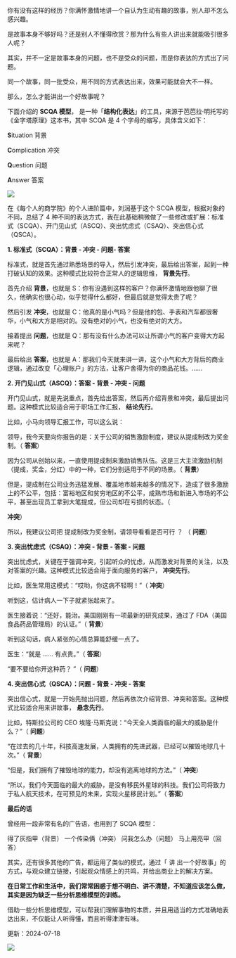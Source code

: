 你有没有这样的经历？你满怀激情地讲一个自认为生动有趣的故事，别人却不怎么感兴趣。  

是故事本身不够好吗？还是别人不懂得欣赏？那为什么有些人讲出来就能吸引很多人呢？  

  

其实，并不一定是故事本身的问题，也不是受众的问题，而是你表达的方式出了问题。  

同一个故事，同一批受众，用不同的方式表达出来，效果可能就会大不一样。  

  

那么，怎么才能讲出一个好故事呢？  

  

下面介绍的 **SCQA 模型**，  是一种「**结构化表达**」的工具，来源于芭芭拉·明托写的《金字塔原理》这本书，其中 SCQA 是 4 个字母的缩写，具体含义如下：  

**S**ituation 背景  

**C**omplication  冲突  

**Q**uestion  问题  

**A**nswer  答案  

![](https://mmbiz.qpic.cn/mmbiz_png/giaycic3UNwo3yDMGKicQet5b5pvXMW7oAVaS7wP55wcp7duMpYrg10icq6ghl5gvwdUC0zn8jHWssg4g52EKicnNhw/640?wx_fmt=png)  

在《每个人的商学院》的个人进阶篇中，刘润基于这个 SCQA 模型，根据对象的不同，总结了 4 种不同的表达方式，我在此基础稍微做了一些修改或扩展：标准式（SCQA）、开门见山式（ASCQ）、突出忧虑式（CSAQ）、突出信心式（QSCA）。  

**1. 标准式（SCQA）：背景 - 冲突 **\- 问题**\- 答案** 

标准式，就是首先通过熟悉场景的导入，然后引发冲突，最后给出答案，起到一种打破认知的效果。这种模式比较符合正常人的逻辑思维， **背景先行**。  

首先介绍 **背景**，也就是 S：你有没遇到这样的客户？你满怀激情地跟他聊了很久，他确实也很心动，似乎觉得什么都好，但最后就是觉得太贵了呢？  

然后引发 **冲突**，也就是 C：他真的是小气吗？但是他的包、手表和汽车都很奢华，小气和大方是相对的。没有绝对的小气，也没有绝对的大方。  

接着提出 **问题**，也就是 Q：那有没有什么办法可以让所谓小气的客户变得大方起来呢？  

最后给出 **答案**，也就是 A：那我们今天就来讲一讲，这个小气和大方背后的商业逻辑，通过改变「心理账户」的方法，让客户舍得为你的商品花钱。……  

**2. 开门见山式（ASCQ）：答案 - 背景 - 冲突 **\- 问题**** 

开门见山式，就是先说重点，首先给出答案，然后再介绍背景和冲突，最后提出问题。这种模式比较适合用于职场工作汇报， **结论先行**。  

比如，小马向领导汇报工作，可以这么说：  

领导，我今天要向你报告的是：关于公司的销售激励制度，建议从提成制改为奖金制。（ **答案**）  

因为公司从创始以来，一直使用提成制来激励销售队伍。这是三大主流激励机制（提成，奖金，分红）中的一种，它们分别适用于不同的场景。（ **背景**）  

但是，提成制在公司业务迅猛发展、覆盖地市越来越多的情况下，造成了很多激励上的不公平，包括：富裕地区和贫穷地区的不公平，成熟市场和新进入市场的不公平，甚至出现员工拿到大笔提成，但公司却在亏损的状态。（

**冲突**）  

所以，我建议公司把  提成制改为奖金制，请领导看看是否可行  ？  （  **问题**）  

  

**3. 突出忧虑式（CSAQ）：冲突 - 背景 - 答案 **\- 问题**** 

突出忧虑式，关键在于强调冲突，引起听众的忧虑，从而激发对背景的关注，以及对答案的兴趣。这种模式比较适合用于面向服务的客户， **冲突先行**。  

比如，医生常用这模式：“哎哟，你这病不轻啊！”（ **冲突**）  

听到这，估计病人一下子就紧张起来了。  

医生接着说：“还好，能治。美国刚刚有一项最新的研究成果，通过了 FDA（美国食品药品管理局）的认证。”（ **背景**）  

听到这句话，病人紧张的心情总算能舒缓一点了。  

  

医生：“就是 …… 有点贵。”（ **答案**）  

“要不要给你开这种药？  ”（ **问题**）  

**4\. 突出信心式（QSCA）：问题 - 背景 - 冲突 - 答案** 

突出信心式，就是一开始先抛出问题，然后再依次介绍背景、冲突和答案。这种模式比较适合用来讲故事， **悬念先行**。  

比如，特斯拉公司的 CEO 埃隆·马斯克说：“今天全人类面临的最大的威胁是什么？”（ **问题**）  

“在过去的几十年，科技高速发展，人类拥有的先进武器，已经可以摧毁地球几十次。”（ **背景**）  

“但是，我们拥有了摧毁地球的能力，却没有逃离地球的方法。”（ **冲突**）  

“所以，我们今天面临的最大的威胁，是没有移民外星球的科技。我们公司将致力于私人航天技术，在可预见的未来，实现火星移民计划。”（ **答案**）

**最后的话**

 

曾经用一段非常有名的广告语，也用到了 SCQA 模型：  

得了灰指甲（背景）  一个传染俩（冲突）  问我怎么办（问题）  马上用亮甲（回答）  

其实，还有很多其他的广告，都运用了类似的模式，通过「  讲  出一个好故事」的方式，与观众建立链接，引起观众情感上的共鸣，并给出商业上的解决方案。  

**在日常工作和生活中，我们常常困惑于想不明白、讲不清楚，不知道应该怎么做，其实是因为缺乏一些分析思维模型的训练。** 

借助一些分析思维模型，可以帮我们理解事物的本质，并且用适当的方式准确地表达出来，不仅能让人听得懂，而且听得津津有味。  

更新：2024-07-18

![](https://visitor-badge.laobi.icu/badge?page_id=sjhfx.linji&left_text=PageViews&right_color=%2300589F)